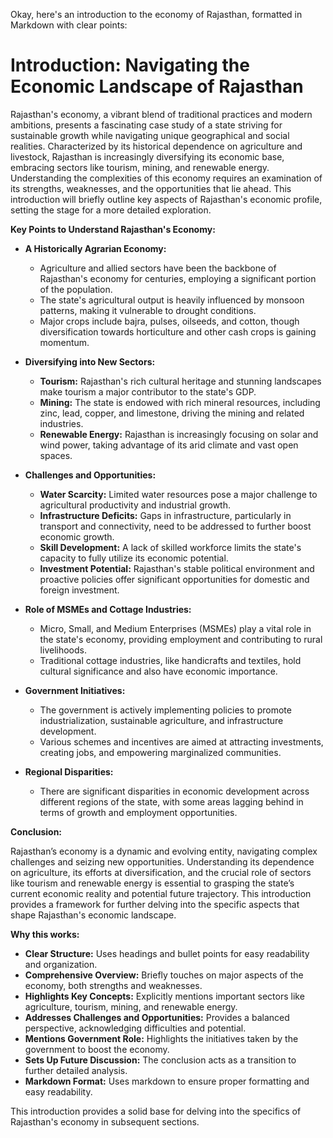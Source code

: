 Okay, here's an introduction to the economy of Rajasthan, formatted in Markdown with clear points:

# Introduction: Navigating the Economic Landscape of Rajasthan

Rajasthan's economy, a vibrant blend of traditional practices and modern ambitions, presents a fascinating case study of a state striving for sustainable growth while navigating unique geographical and social realities. Characterized by its historical dependence on agriculture and livestock, Rajasthan is increasingly diversifying its economic base, embracing sectors like tourism, mining, and renewable energy. Understanding the complexities of this economy requires an examination of its strengths, weaknesses, and the opportunities that lie ahead. This introduction will briefly outline key aspects of Rajasthan's economic profile, setting the stage for a more detailed exploration.

**Key Points to Understand Rajasthan's Economy:**

*   **A Historically Agrarian Economy:**
    *   Agriculture and allied sectors have been the backbone of Rajasthan's economy for centuries, employing a significant portion of the population.
    *   The state's agricultural output is heavily influenced by monsoon patterns, making it vulnerable to drought conditions.
    *   Major crops include bajra, pulses, oilseeds, and cotton, though diversification towards horticulture and other cash crops is gaining momentum.

*   **Diversifying into New Sectors:**
    *   **Tourism:** Rajasthan's rich cultural heritage and stunning landscapes make tourism a major contributor to the state's GDP.
    *   **Mining:** The state is endowed with rich mineral resources, including zinc, lead, copper, and limestone, driving the mining and related industries.
    *   **Renewable Energy:** Rajasthan is increasingly focusing on solar and wind power, taking advantage of its arid climate and vast open spaces.

*   **Challenges and Opportunities:**
    *   **Water Scarcity:** Limited water resources pose a major challenge to agricultural productivity and industrial growth.
    *   **Infrastructure Deficits:**  Gaps in infrastructure, particularly in transport and connectivity, need to be addressed to further boost economic growth.
    *   **Skill Development:** A lack of skilled workforce limits the state's capacity to fully utilize its economic potential.
    *   **Investment Potential:** Rajasthan's stable political environment and proactive policies offer significant opportunities for domestic and foreign investment.

*   **Role of MSMEs and Cottage Industries:**
    *   Micro, Small, and Medium Enterprises (MSMEs) play a vital role in the state's economy, providing employment and contributing to rural livelihoods.
    *   Traditional cottage industries, like handicrafts and textiles, hold cultural significance and also have economic importance.

*   **Government Initiatives:**
    *   The government is actively implementing policies to promote industrialization, sustainable agriculture, and infrastructure development.
    *   Various schemes and incentives are aimed at attracting investments, creating jobs, and empowering marginalized communities.

*   **Regional Disparities:**
    *   There are significant disparities in economic development across different regions of the state, with some areas lagging behind in terms of growth and employment opportunities.

**Conclusion:**

Rajasthan’s economy is a dynamic and evolving entity, navigating complex challenges and seizing new opportunities. Understanding its dependence on agriculture, its efforts at diversification, and the crucial role of sectors like tourism and renewable energy is essential to grasping the state’s current economic reality and potential future trajectory. This introduction provides a framework for further delving into the specific aspects that shape Rajasthan's economic landscape.

**Why this works:**

*   **Clear Structure:** Uses headings and bullet points for easy readability and organization.
*   **Comprehensive Overview:** Briefly touches on major aspects of the economy, both strengths and weaknesses.
*   **Highlights Key Concepts:** Explicitly mentions important sectors like agriculture, tourism, mining, and renewable energy.
*   **Addresses Challenges and Opportunities:** Provides a balanced perspective, acknowledging difficulties and potential.
*   **Mentions Government Role:** Highlights the initiatives taken by the government to boost the economy.
*   **Sets Up Future Discussion:**  The conclusion acts as a transition to further detailed analysis.
*   **Markdown Format:** Uses markdown to ensure proper formatting and easy readability.

This introduction provides a solid base for delving into the specifics of Rajasthan's economy in subsequent sections.
